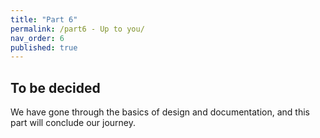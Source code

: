 ```yaml
---
title: "Part 6"
permalink: /part6 - Up to you/
nav_order: 6
published: true
---
```


## To be decided

We have gone through the basics of design and documentation, and this part will conclude our journey.
